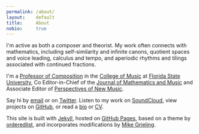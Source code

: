 ```yaml
---
permalink: /about/
layout:    default
title:     About
nobio:     true
---
```


I'm active as both a composer and theorist. My work often connects with mathematics, including self-similarity and infinite canons, quotient spaces and voice leading, calculus and tempo, and aperiodic rhythms and tilings associated with continued fractions.

I'm a [Professor of Composition][FacultyPage] in the [College of Music][COM] at [Florida State University][FSU], Co Editor-in-Chief of the [Journal of Mathematics and Music][JMM] and Associate Editor of [Perspectives of New Music][Perspectives]. 

Say hi by [email][gmail] or on [Twitter][twitter]. Listen to my work on [SoundCloud][soundcloud], view projects on [GitHub][github], or read a [bio](/about/bio/) or [CV](/img/pdfs/cv.pdf).

This site is built with [Jekyll][jekyll], hosted on [GitHub Pages][pages], based on a theme by [orderedlist][minimal], and incorporates modifications by [Mike Grieling][pixelcog].


[FacultyPage]: http://www.music.fsu.edu/Faculty-and-Staff/Faculty/Clifton-Callender
[COM]: http://music.fsu.edu
[FSU]: http://fsu.edu
[Perspectives]: http://www.perspectivesofnewmusic.org
[JMM]: http://www.tandfonline.com/loi/tmam20?#.VD8oFYvF9p1
[jekyll]: http://jekyllrb.com
[pages]: http://pages.github.com
[soundcloud]: http://soundcloud.com/cliftoncallender
[github]: https://github.com/cliftoncallender
[gmail]: mailto:clifton.callender@gmail.com
[twitter]: https://twitter.com/cliffcallender
[minimal]: https://github.com/orderedlist
[pixelcog]: https://github.com/pixelcog/pixelcog.github.io